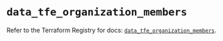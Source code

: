 # `data_tfe_organization_members`

Refer to the Terraform Registry for docs: [`data_tfe_organization_members`](https://registry.terraform.io/providers/hashicorp/tfe/0.52.0/docs/data-sources/organization_members).

